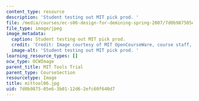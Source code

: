 ```yaml
---
content_type: resource
description: 'Student testing out MIT pick prod. '
file: /media/courses/ec-s06-design-for-demining-spring-2007/7d0b987505e63b0112d62efc60f640d7_mittool06.jpg
file_type: image/jpeg
image_metadata:
  caption: Student testing out MIT pick prod.
  credit: 'Credit: Image courtesy of MIT OpenCourseWare, course staff, and students.'
  image-alt: 'Student testing out MIT pick prod. '
learning_resource_types: []
ocw_type: OCWImage
parent_title: MIT Tools Trial
parent_type: CourseSection
resourcetype: Image
title: mittool06.jpg
uid: 7d0b9875-05e6-3b01-12d6-2efc60f640d7
---
```

